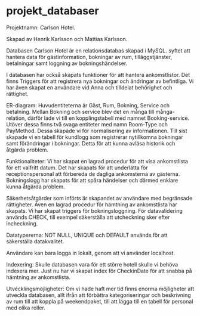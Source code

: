 # projekt_databaser
Projektnamn: Carlson Hotel.

Skapad av Henrik Karlsson och Mattias Karlsson.

Databasen Carlson Hotel är en relationsdatabas skapad i MySQL. syftet att hantera data för gästinformation, bokningar av rum, tilläggstjänster, betalningar samt loggning av bokningshändelser.

I databasen har också skapats funktioner för att hantera ankomstlistor. Det finns Triggers för att registrera nya bokningar och ändringar av befintliga. Vi har även skapat en användare vid Anna och tilldelat behörighet och rättighet.

ER-diagram: Huvudentiteterna är Gäst, Rum, Bokning, Service och betalning. Mellan Bokning och service blev det en många till många-relation, därför lade vi till en kopplingstabell med namnet  Booking-service. Utöver dessa finns två svaga entiteter med namn Room-Type och PayMethod. Dessa skapade vi för normalisering av informationen. Till sist skapade vi en tabell för kundlogg som registrerar nytillkomna bokningar samt förändringar i bokningar. Detta för att kunna avläsa historik och åtgärda problem.

Funktionaliteter: Vi har skapat en lagrad procedur för att visa ankomstlista för ett valfritt datum. Det har skapats  för att underlätta för receptionspersonal att förbereda de dagliga ankomsterna av gästerna. Bokningslogg har skapats för att spåra händelser och därmed enklare kunna åtgärda problem. 

Säkerhetsåtgärder som införts är skapandet av användare med begränsade rättigheter. Även en lagrad procedur för hämtning av ankomstlista har skapats. Vi har skapat triggers för bokningsloggning. För datavalidering används CHECK, till exempel säkerställa att utcheckning sker efter incheckning. 

Datatypererna: NOT NULL, UNIQUE och DEFAULT används för att säkerställa datakvalitet. 

Användare kan bara logga in lokalt, genom att vi använder localhost.

Indexering: Skulle databasen vara för ett större hotell skulle vi behöva indexera mer. Just nu har vi skapat index för CheckinDate för att snabba på hämtning av ankomstlista.

Utvecklingsmöjligheter: Om vi hade haft mer tid finns enorma möjligheter att utveckla databasen, allt ifrån att förbättra kategoriseringar och beskrivning av rum till att koppla på weekendpaket, till att lägga till en tabell för personal med olika roller.

